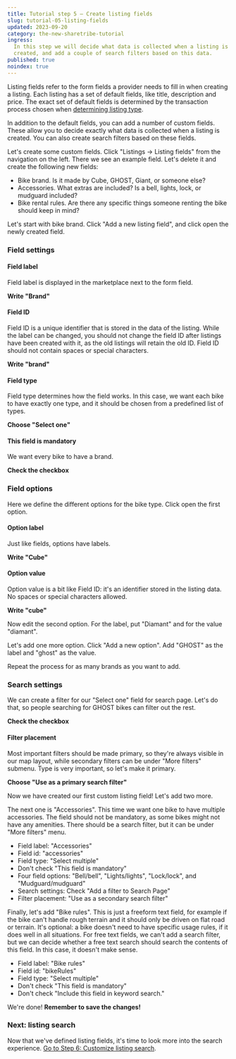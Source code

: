 ```yaml
---
title: Tutorial step 5 – Create listing fields
slug: tutorial-05-listing-fields
updated: 2023-09-20
category: the-new-sharetribe-tutorial
ingress:
  In this step we will decide what data is collected when a listing is
  created, and add a couple of search filters based on this data.
published: true
noindex: true
---
```


Listing fields refer to the form fields a provider needs to fill in when
creating a listing. Each listing has a set of default fields, like
title, description and price. The exact set of default fields is
determined by the transaction process chosen when
[determining listing type](/the-new-sharetribe/tutorial-listing-type/).

In addition to the default fields, you can add a number of custom
fields. These allow you to decide exactly what data is collected when a
listing is created. You can also create search filters based on these
fields.

Let's create some custom fields. Click "Listings → Listing fields" from
the navigation on the left. There we see an example field. Let's delete
it and create the following new fields:

- Bike brand. Is it made by Cube, GHOST, Giant, or someone else?
- Accessories. What extras are included? Is a bell, lights, lock, or
  mudguard included?
- Bike rental rules. Are there any specific things someone renting the
  bike should keep in mind?

Let's start with bike brand. Click "Add a new listing field", and click
open the newly created field.

### Field settings

#### Field label

Field label is displayed in the marketplace next to the form field.

**Write "Brand"**

#### Field ID

Field ID is a unique identifier that is stored in the data of the
listing. While the label can be changed, you should not change the field
ID after listings have been created with it, as the old listings will
retain the old ID. Field ID should not contain spaces or special
characters.

**Write "brand"**

#### Field type

Field type determines how the field works. In this case, we want each
bike to have exactly one type, and it should be chosen from a predefined
list of types.

**Choose "Select one"**

#### This field is mandatory

We want every bike to have a brand.

**Check the checkbox**

### Field options

Here we define the different options for the bike type. Click open the
first option.

#### Option label

Just like fields, options have labels.

**Write "Cube"**

#### Option value

Option value is a bit like Field ID: it's an identifier stored in the
listing data. No spaces or special characters allowed.

**Write "cube"**

Now edit the second option. For the label, put "Diamant" and for the
value "diamant".

Let's add one more option. Click "Add a new option". Add "GHOST" as the
label and "ghost" as the value.

Repeat the process for as many brands as you want to add.

### Search settings

We can create a filter for our "Select one" field for search page. Let's
do that, so people searching for GHOST bikes can filter out the rest.

**Check the checkbox**

#### Filter placement

Most important filters should be made primary, so they're always visible
in our map layout, while secondary filters can be under "More filters"
submenu. Type is very important, so let's make it primary.

**Choose "Use as a primary search filter"**

Now we have created our first custom listing field! Let's add two more.

The next one is "Accessories". This time we want one bike to have
multiple accessories. The field should not be mandatory, as some bikes
might not have any amenities. There should be a search filter, but it
can be under "More filters" menu.

- Field label: "Accessories"
- Field id: "accessories"
- Field type: "Select multiple"
- Don't check "This field is mandatory"
- Four field options: "Bell/bell", "Lights/lights", "Lock/lock", and
  "Mudguard/mudguard"
- Search settings: Check "Add a filter to Search Page"
- Filter placement: "Use as a secondary search filter"

Finally, let's add "Bike rules". This is just a freeform text field, for
example if the bike can't handle rough terrain and it should only be
driven on flat road or terrain. It's optional: a bike doesn't need to
have specific usage rules, if it does well in all situations. For free
text fields, we can't add a search filter, but we can decide whether a
free text search should search the contents of this field. In this case,
it doesn't make sense.

- Field label: "Bike rules"
- Field id: "bikeRules"
- Field type: "Select multiple"
- Don't check "This field is mandatory"
- Don't check "Include this field in keyword search."

We're done! **Remember to save the changes!**

### Next: listing search

Now that we've defined listing fields, it's time to look more into the
search experience.
[Go to Step 6: Customize listing search](/the-new-sharetribe/tutorial-listing-search/).
